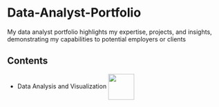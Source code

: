 # Data-Analyst-Portfolio
My data analyst portfolio highlights my expertise, projects, and insights, demonstrating my capabilities to potential employers or clients

## Contents
- Data Analysis and Visualization <a href="https://www.kaggle.com/kubajdrych" target="_blank"><img src="https://www.kaggle.com/static/images/site-logo.png" width="60" style="vertical-align: middle;"></a>
